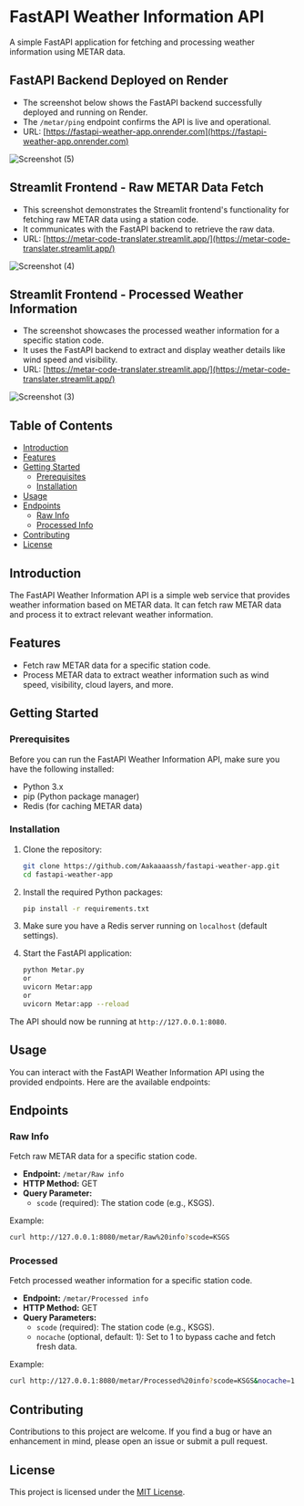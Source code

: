 # FastAPI Weather Information API

A simple FastAPI application for fetching and processing weather information using METAR data.


## FastAPI Backend Deployed on Render
- The screenshot below shows the FastAPI backend successfully deployed and running on Render. 
- The ```/metar/ping``` endpoint confirms the API is live and operational.
- URL: [https://fastapi-weather-app.onrender.com](https://fastapi-weather-app.onrender.com)
  
![Screenshot (5)](https://github.com/user-attachments/assets/346d5c10-8d84-4642-9e57-83774a30eee5)

## Streamlit Frontend - Raw METAR Data Fetch
- This screenshot demonstrates the Streamlit frontend's functionality for fetching raw METAR data using a station code.
- It communicates with the FastAPI backend to retrieve the raw data.
- URL: [https://metar-code-translater.streamlit.app/](https://metar-code-translater.streamlit.app/)
  
![Screenshot (4)](https://github.com/user-attachments/assets/cf3a3fff-4ce8-4c2c-a6b3-4dec19bbef26)

## Streamlit Frontend - Processed Weather Information
- The screenshot showcases the processed weather information for a specific station code.
- It uses the FastAPI backend to extract and display weather details like wind speed and visibility.
- URL: [https://metar-code-translater.streamlit.app/](https://metar-code-translater.streamlit.app/)
  
![Screenshot (3)](https://github.com/user-attachments/assets/f8ea7378-5c79-4e80-8aab-7111a0206a03)

## Table of Contents

- [Introduction](#introduction)
- [Features](#features)
- [Getting Started](#getting-started)
  - [Prerequisites](#prerequisites)
  - [Installation](#installation)
- [Usage](#usage)
- [Endpoints](#endpoints)
  - [Raw Info](#raw-info)
  - [Processed Info](#processed)
- [Contributing](#contributing)
- [License](#license)

## Introduction

The FastAPI Weather Information API is a simple web service that provides weather information based on METAR data. It can fetch raw METAR data and process it to extract relevant weather information.

## Features

- Fetch raw METAR data for a specific station code.
- Process METAR data to extract weather information such as wind speed, visibility, cloud layers, and more.

## Getting Started

### Prerequisites

Before you can run the FastAPI Weather Information API, make sure you have the following installed:

- Python 3.x
- pip (Python package manager)
- Redis (for caching METAR data)

### Installation

1. Clone the repository:

   ```bash
   git clone https://github.com/Aakaaaassh/fastapi-weather-app.git
   cd fastapi-weather-app


2. Install the required Python packages:

   ```bash
   pip install -r requirements.txt
   ```

3. Make sure you have a Redis server running on `localhost` (default settings).

4. Start the FastAPI application:

   ```bash
   python Metar.py
   or
   uvicorn Metar:app
   or
   uvicorn Metar:app --reload
   ```

The API should now be running at `http://127.0.0.1:8080`.

## Usage

You can interact with the FastAPI Weather Information API using the provided endpoints. Here are the available endpoints:


## Endpoints

### Raw Info

Fetch raw METAR data for a specific station code.

- **Endpoint:** `/metar/Raw info`
- **HTTP Method:** GET
- **Query Parameter:**
  - `scode` (required): The station code (e.g., KSGS).

Example:

```bash
curl http://127.0.0.1:8080/metar/Raw%20info?scode=KSGS
```

### Processed

Fetch processed weather information for a specific station code.

- **Endpoint:** `/metar/Processed info`
- **HTTP Method:** GET
- **Query Parameters:**
  - `scode` (required): The station code (e.g., KSGS).
  - `nocache` (optional, default: 1): Set to 1 to bypass cache and fetch fresh data.

Example:

```bash
curl http://127.0.0.1:8080/metar/Processed%20info?scode=KSGS&nocache=1
```

## Contributing

Contributions to this project are welcome. If you find a bug or have an enhancement in mind, please open an issue or submit a pull request.

## License

This project is licensed under the [MIT License](LICENSE).

